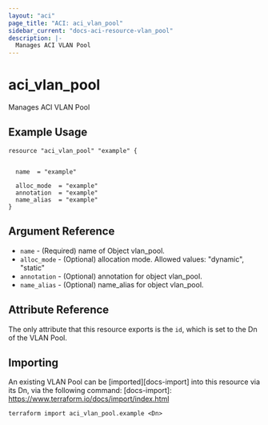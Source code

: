 ```yaml
---
layout: "aci"
page_title: "ACI: aci_vlan_pool"
sidebar_current: "docs-aci-resource-vlan_pool"
description: |-
  Manages ACI VLAN Pool
---
```


# aci_vlan_pool #
Manages ACI VLAN Pool

## Example Usage ##

```hcl
resource "aci_vlan_pool" "example" {


  name  = "example"

  alloc_mode  = "example"
  annotation  = "example"
  name_alias  = "example"
}
```
## Argument Reference ##
* `name` - (Required) name of Object vlan_pool.
* `alloc_mode` - (Optional) allocation mode.
Allowed values: "dynamic", "static"
* `annotation` - (Optional) annotation for object vlan_pool.
* `name_alias` - (Optional) name_alias for object vlan_pool.



## Attribute Reference

The only attribute that this resource exports is the `id`, which is set to the
Dn of the VLAN Pool.

## Importing ##

An existing VLAN Pool can be [imported][docs-import] into this resource via its Dn, via the following command:
[docs-import]: https://www.terraform.io/docs/import/index.html


```
terraform import aci_vlan_pool.example <Dn>
```